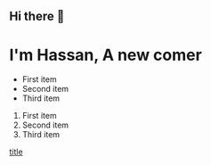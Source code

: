 ## Hi there 👋
# I'm Hassan, A new comer

<!--
**hassan-dev41/hassan-dev41** is a ✨ _special_ ✨ repository because its `README.md` (this file) appears on your GitHub profile.

Here are some ideas to get you started:

- 🔭 I’m currently working on ...
- 🌱 I’m currently learning ...
- 👯 I’m looking to collaborate on ...
- 🤔 I’m looking for help with ...
- 💬 Ask me about ...
- 📫 How to reach me: ...
- 😄 Pronouns: ...
- ⚡ Fun fact: ...
-->

- First item
- Second item
- Third item

1. First item
2. Second item
3. Third item

[title](https:/mdarh.github.io)
